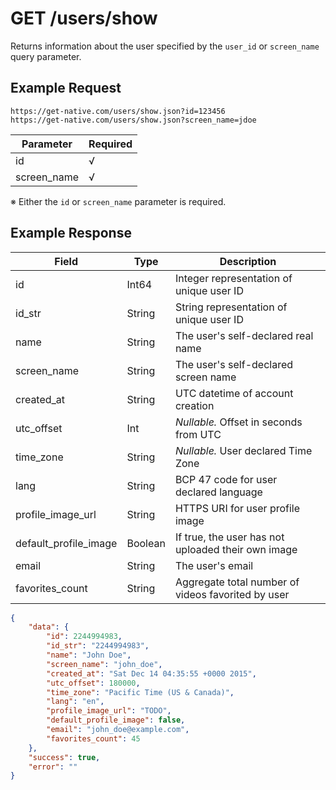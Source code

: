 # GET /users/show

Returns information about the user specified by the `user_id` or `screen_name` query parameter.

## Example Request

```
https://get-native.com/users/show.json?id=123456
https://get-native.com/users/show.json?screen_name=jdoe
```

| Parameter   | Required |
|-------------|----------|
| id          | √         |
| screen_name | √         |

※ Either the `id` or `screen_name` parameter is required.

## Example Response

| Field                 | Type    | Description                                        |
|-----------------------|---------|----------------------------------------------------|
| id                    | Int64   |  Integer representation of unique user ID          |
| id_str                | String  |  String representation of unique user ID           |
| name                  | String  |  The user's self-declared real name                |
| screen_name           | String  |  The user's self-declared screen name              |
| created_at            | String  |  UTC datetime of account creation                  |
| utc_offset            | Int     |  _Nullable._ Offset in seconds from UTC            |
| time_zone             | String  |  _Nullable._ User declared Time Zone               |
| lang                  | String  |  BCP 47 code for user declared language            |
| profile_image_url     | String  |  HTTPS URI for user profile image                  |
| default_profile_image | Boolean | If true, the user has not uploaded their own image |
| email                 | String  | The user's email                                   |
| favorites_count       | String  | Aggregate total number of videos favorited by user |

```json
{
	"data": {
		"id": 2244994983,
		"id_str": "2244994983",
		"name": "John Doe",
		"screen_name": "john_doe",
		"created_at": "Sat Dec 14 04:35:55 +0000 2015",
		"utc_offset": 180000,
		"time_zone": "Pacific Time (US & Canada)",
		"lang": "en",
		"profile_image_url": "TODO",
		"default_profile_image": false,
		"email": "john_doe@example.com",
		"favorites_count": 45
	},
	"success": true,
	"error": ""
}
```
